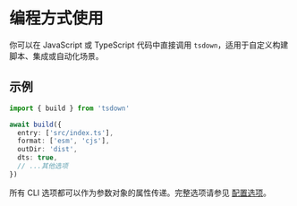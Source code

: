 # 编程方式使用

你可以在 JavaScript 或 TypeScript 代码中直接调用 `tsdown`，适用于自定义构建脚本、集成或自动化场景。

## 示例

```ts
import { build } from 'tsdown'

await build({
  entry: ['src/index.ts'],
  format: ['esm', 'cjs'],
  outDir: 'dist',
  dts: true,
  // ...其他选项
})
```

所有 CLI 选项都可以作为参数对象的属性传递。完整选项请参见 [配置选项](../reference/api/Interface.Options.md)。
